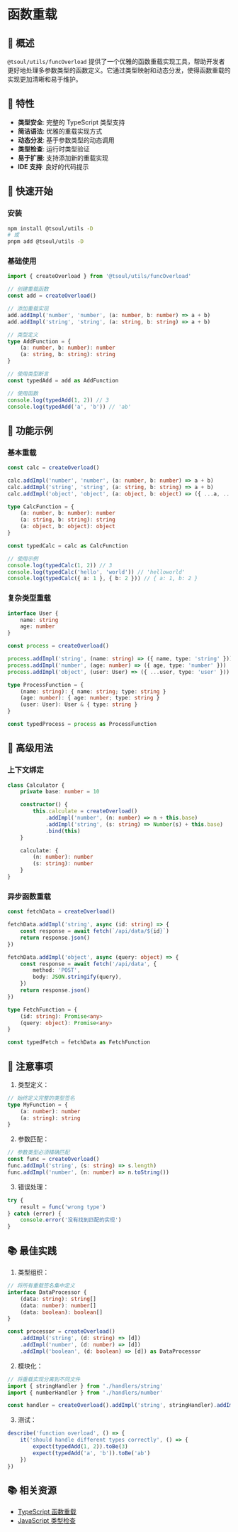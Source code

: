 # 函数重载

## 📖 概述

`@tsoul/utils/funcOverload` 提供了一个优雅的函数重载实现工具，帮助开发者更好地处理多参数类型的函数定义。它通过类型映射和动态分发，使得函数重载的实现更加清晰和易于维护。

## 🎯 特性

- **类型安全**: 完整的 TypeScript 类型支持
- **简洁语法**: 优雅的重载实现方式
- **动态分发**: 基于参数类型的动态调用
- **类型检查**: 运行时类型验证
- **易于扩展**: 支持添加新的重载实现
- **IDE 支持**: 良好的代码提示

## 🚀 快速开始

### 安装

```bash
npm install @tsoul/utils -D
# 或
pnpm add @tsoul/utils -D
```

### 基础使用

```typescript
import { createOverload } from '@tsoul/utils/funcOverload'

// 创建重载函数
const add = createOverload()

// 添加重载实现
add.addImpl('number', 'number', (a: number, b: number) => a + b)
add.addImpl('string', 'string', (a: string, b: string) => a + b)

// 类型定义
type AddFunction = {
	(a: number, b: number): number
	(a: string, b: string): string
}

// 使用类型断言
const typedAdd = add as AddFunction

// 使用函数
console.log(typedAdd(1, 2)) // 3
console.log(typedAdd('a', 'b')) // 'ab'
```

## 📝 功能示例

### 基本重载

```typescript
const calc = createOverload()

calc.addImpl('number', 'number', (a: number, b: number) => a + b)
calc.addImpl('string', 'string', (a: string, b: string) => a + b)
calc.addImpl('object', 'object', (a: object, b: object) => ({ ...a, ...b }))

type CalcFunction = {
	(a: number, b: number): number
	(a: string, b: string): string
	(a: object, b: object): object
}

const typedCalc = calc as CalcFunction

// 使用示例
console.log(typedCalc(1, 2)) // 3
console.log(typedCalc('hello', 'world')) // 'helloworld'
console.log(typedCalc({ a: 1 }, { b: 2 })) // { a: 1, b: 2 }
```

### 复杂类型重载

```typescript
interface User {
	name: string
	age: number
}

const process = createOverload()

process.addImpl('string', (name: string) => ({ name, type: 'string' }))
process.addImpl('number', (age: number) => ({ age, type: 'number' }))
process.addImpl('object', (user: User) => ({ ...user, type: 'user' }))

type ProcessFunction = {
	(name: string): { name: string; type: string }
	(age: number): { age: number; type: string }
	(user: User): User & { type: string }
}

const typedProcess = process as ProcessFunction
```

## 🔧 高级用法

### 上下文绑定

```typescript
class Calculator {
	private base: number = 10

	constructor() {
		this.calculate = createOverload()
			.addImpl('number', (n: number) => n + this.base)
			.addImpl('string', (s: string) => Number(s) + this.base)
			.bind(this)
	}

	calculate: {
		(n: number): number
		(s: string): number
	}
}
```

### 异步函数重载

```typescript
const fetchData = createOverload()

fetchData.addImpl('string', async (id: string) => {
	const response = await fetch(`/api/data/${id}`)
	return response.json()
})

fetchData.addImpl('object', async (query: object) => {
	const response = await fetch('/api/data', {
		method: 'POST',
		body: JSON.stringify(query),
	})
	return response.json()
})

type FetchFunction = {
	(id: string): Promise<any>
	(query: object): Promise<any>
}

const typedFetch = fetchData as FetchFunction
```

## 🚨 注意事项

1. 类型定义：

```typescript
// 始终定义完整的类型签名
type MyFunction = {
	(a: number): number
	(a: string): string
}
```

2. 参数匹配：

```typescript
// 参数类型必须精确匹配
const func = createOverload()
func.addImpl('string', (s: string) => s.length)
func.addImpl('number', (n: number) => n.toString())
```

3. 错误处理：

```typescript
try {
	result = func('wrong type')
} catch (error) {
	console.error('没有找到匹配的实现')
}
```

## 📚 最佳实践

1. 类型组织：

```typescript
// 将所有重载签名集中定义
interface DataProcessor {
	(data: string): string[]
	(data: number): number[]
	(data: boolean): boolean[]
}

const processor = createOverload()
	.addImpl('string', (d: string) => [d])
	.addImpl('number', (d: number) => [d])
	.addImpl('boolean', (d: boolean) => [d]) as DataProcessor
```

2. 模块化：

```typescript
// 将重载实现分离到不同文件
import { stringHandler } from './handlers/string'
import { numberHandler } from './handlers/number'

const handler = createOverload().addImpl('string', stringHandler).addImpl('number', numberHandler)
```

3. 测试：

```typescript
describe('function overload', () => {
	it('should handle different types correctly', () => {
		expect(typedAdd(1, 2)).toBe(3)
		expect(typedAdd('a', 'b')).toBe('ab')
	})
})
```

## 📚 相关资源

- [TypeScript 函数重载](https://www.typescriptlang.org/docs/handbook/2/functions.html#function-overloads)
- [JavaScript 类型检查](https://developer.mozilla.org/en-US/docs/Web/JavaScript/Reference/Operators/typeof)
